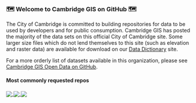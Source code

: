 ### :world_map: Welcome to Cambridge GIS on GitHub :world_map:
The City of Cambridge is committed to building repositories for data to be used by developers and for public consumption. Cambridge GIS has posted the majority of the data sets on this official City of Cambridge site. Some larger size files which do not lend themselves to this site (such as elevation and raster data) are available for download on our [Data Dictionary](https://www.cambridgema.gov/GIS/gisdata) site.

For a more orderly list of datasets available in this organization, please see [Cambridge GIS Open Data on GitHub](http://cambridgegis.github.io/gisdata.html).

#### Most commonly requested repos
<a href="https://github.com/cambridgegis/cambridgegis_data">
  <img align="center" src="https://github-readme-stats.vercel.app/api/pin/?username=cambridgegis&repo=cambridgegis_data&theme=algolia" />
</a>
<a href="https://github.com/cambridgegis/cambridgegis_data_address">
  <img align="center" src="https://github-readme-stats.vercel.app/api/pin/?username=cambridgegis&repo=cambridgegis_data_address&theme=algolia" />
</a>
<a href="https://github.com/cambridgegis/cambridgegis_data_assessing">
  <img align="center" src="https://github-readme-stats.vercel.app/api/pin/?username=cambridgegis&repo=cambridgegis_data_assessing&theme=algolia" />
</a>
